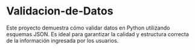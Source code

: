 # Validacion-de-Datos
Este proyecto demuestra cómo validar datos en Python utilizando esquemas JSON. Es ideal para garantizar la calidad y estructura correcta de la información ingresada por los usuarios.
